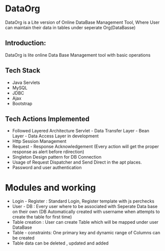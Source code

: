 # DataOrg
DataOrg is a Lite version of Online DataBase Management Tool, Where User can maintain their data in tables under seperate Org(DataBasse)

## Introduction:
DataOrg is lite online Data Base Management tool with basic operations

## Tech Stack
* Java Servlets
* MySQL
* JDBC
* Ajax
* Bootstrap

## Tech Actions Implemented
* Followed Layered Architecture Servlet - Data Transfer Layer - Bean Layer - Data Access Layer in development
* Http Session Management
* Request - Response Acknowledgement (Every action will get the proper response as alert before rdirection)
* Singleton Design pattern for DB Connection
* Usage of Request Dispatcher and Send Direct in the apt places.
* Password and user authentication

# Modules and working
* Login - Register : Standard Login, Register template with js perchecks
* User - DB : Every user where to be associated with Seperate Data base on their own (DB Automatically created with username when attempts to create the table for first time)
* Table creation : User can create Table which will be mapped under user DataBase
* Table - constraints: One primary key and dynamic range of Columns can be created
* Table data can be deleted , updated and added
